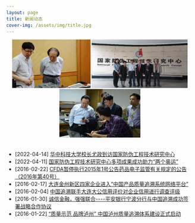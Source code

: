 ```yaml
---
layout: page
title: 新闻动态
cover-img: /assets/img/title.jpg
---
```

<!--
 * @Author: Conghao Wong
 * @Date: 2023-03-08 19:13:03
 * @LastEditors: Conghao Wong
 * @LastEditTime: 2023-03-12 13:20:45
 * @Description: file content
 * @Github: https://cocoon2wong.github.io
 * Copyright 2023 Conghao Wong, All Rights Reserved.
-->

<!-- ## 新闻动态 -->

<div align="center">
    <img style="height: 130px" src="/assets/img/news/i1.png">
    <img style="height: 130px" src="/assets/img/news/i2.png">
    <img style="height: 130px" src="/assets/img/news/i3.png">
    <br><br>
</div>

- [2022-04-14] [华中科技大学校长尤政到访国家防伪工程技术研究中心](/news/2022-04-14)
- [2022-04-11] [国家防伪工程技术研究中心多项成果成功助力“两个奥运”](/news/2022-04-11)
- [2016-02-22] [CFDA暂停执行2015年1号公告药品电子监管有关规定的公告（2016年第40号）](http://mp.weixin.qq.com/s?__biz=MjM5MzE1NjkxMg==&mid=403362624&idx=1&sn=0281cce0228bc2c2bdcae496f296c7a4&scene=4#wechat_redirect)
- [2016-02-17] [大连金州新区四家企业进入“中国产品质量追溯系统网络平台”](http://mp.weixin.qq.com/s?__biz=MjM5MzE1NjkxMg==&mid=403262790&idx=1&sn=6bccb81c81fcda9dff86652067a5693a&scene=4#wechat_redirect)
- [2016-02-04] [中国追溯联手大连大公信用评价对企业信用进行调查评级](http://mp.weixin.qq.com/s?__biz=MjM5MzE1NjkxMg==&mid=402907446&idx=1&sn=7fa0306605edcc1277bcdab49c82c84b&scene=4#wechat_redirect)
- [2016-01-30] [诚信金融，强强联合----平安银行宁波分行与中国追溯成功签署战略合作协议](http://mp.weixin.qq.com/s?__biz=MjM5MzE1NjkxMg==&mid=402828351&idx=1&sn=9ebfab92d076957f23ea9e84a4ae54bb&scene=4#wechat_redirect)
- [2016-01-22] [“质量示范 品牌泸州” 中国泸州质量追溯体系建设正式启动](http://mp.weixin.qq.com/s?__biz=MjM5MzE1NjkxMg==&mid=402683567&idx=1&sn=98a98331675e5d12c941d0537ae1fe45&scene=4#wechat_redirect)
